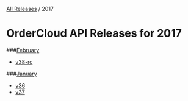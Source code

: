 [All Releases](../README.md) / 2017
# OrderCloud API Releases for 2017

###[February](February/README.md)
- [v38-rc](February/v38-rc.md)

###[January](January/README.md)
- [v36](January/v36.md)
- [v37](January/v37.md)
